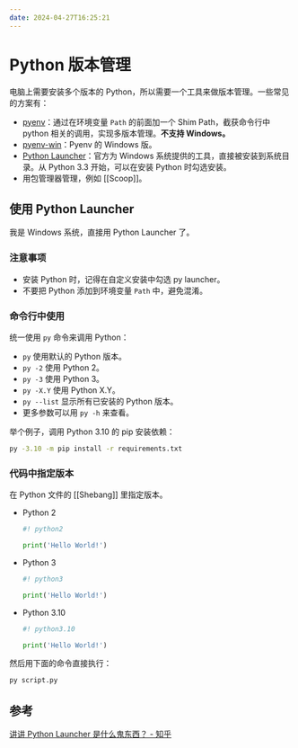 ```yaml
---
date: 2024-04-27T16:25:21
---
```


# Python 版本管理

电脑上需要安装多个版本的 Python，所以需要一个工具来做版本管理。一些常见的方案有：

- [pyenv](https://github.com/pyenv/pyenv)：通过在环境变量 `Path` 的前面加一个 Shim Path，截获命令行中 python 相关的调用，实现多版本管理。**不支持 Windows。**
- [pyenv-win](https://github.com/pyenv-win/pyenv-win)：Pyenv 的 Windows 版。
- [Python Launcher](https://docs.python.org/3/using/windows.html#python-launcher-for-windows)：官方为 Windows 系统提供的工具，直接被安装到系统目录。从 Python 3.3 开始，可以在安装 Python 时勾选安装。
- 用包管理器管理，例如 [[Scoop]]。

## 使用 Python Launcher

我是 Windows 系统，直接用 Python Launcher 了。

### 注意事项

- 安装 Python 时，记得在自定义安装中勾选 py launcher。
- 不要把 Python 添加到环境变量 `Path` 中，避免混淆。

### 命令行中使用

统一使用 `py` 命令来调用 Python：

- `py` 使用默认的 Python 版本。
- `py -2` 使用 Python 2。
- `py -3` 使用 Python 3。
- `py -X.Y` 使用 Python X.Y。
- `py --list` 显示所有已安装的 Python 版本。
- 更多参数可以用 `py -h` 来查看。

举个例子，调用 Python 3.10 的 pip 安装依赖：

``` bash
py -3.10 -m pip install -r requirements.txt
```

### 代码中指定版本

在 Python 文件的 [[Shebang]] 里指定版本。

- Python 2

    ``` python
    #! python2

    print('Hello World!')
    ```

- Python 3

    ``` python
    #! python3

    print('Hello World!')
    ```

- Python 3.10

    ``` python
    #! python3.10

    print('Hello World!')
    ```

然后用下面的命令直接执行：

``` bash
py script.py
```

## 参考

[讲讲 Python Launcher 是什么鬼东西？ - 知乎](https://zhuanlan.zhihu.com/p/387109071)
